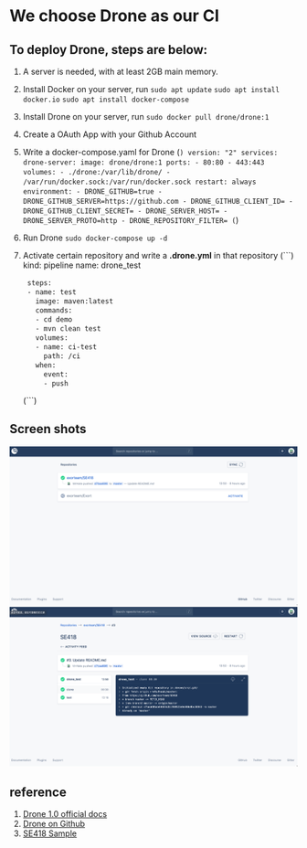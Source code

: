 # We choose Drone as our CI

## To deploy Drone, steps are below:

1. A server is needed, with at least 2GB main memory.
2. Install Docker on your server, run
	`sudo apt update`
	`sudo apt install docker.io`
	`sudo apt install docker-compose`
3. Install Drone on your server, run
	`sudo docker pull drone/drone:1`
4. Create a OAuth App with your Github Account
4. Write a docker-compose.yaml for Drone
	(```)
		version: "2"
		services:
		  drone-server:
			image: drone/drone:1
			ports:
			  - 80:80
			  - 443:443
			volumes:
			  - ./drone:/var/lib/drone/
			  - /var/run/docker.sock:/var/run/docker.sock
			restart: always
			environment:
			  - DRONE_GITHUB=true
			  - DRONE_GITHUB_SERVER=https://github.com
			  - DRONE_GITHUB_CLIENT_ID=
			  - DRONE_GITHUB_CLIENT_SECRET=
			  - DRONE_SERVER_HOST=
			  - DRONE_SERVER_PROTO=http
			  - DRONE_REPOSITORY_FILTER=
	(```)
5. Run Drone
	`sudo docker-compose up -d`
6. Activate certain repository and write a **.drone.yml** in that repository
	(```)
		kind: pipeline
		name: drone_test

		steps:
		- name: test
		  image: maven:latest
		  commands:
		  - cd demo
		  - mvn clean test
		  volumes:
		  - name: ci-test
			path: /ci
		  when:
			event:
			- push
	(```)

## Screen shots
![sc1](./img/screenshot1.png)
![sc2](./img/screenshot2.png)

## reference
1. [Drone 1.0 official docs](https://docs.drone.io/)
2. [Drone on Github](https://github.com/drone)
3. [SE418 Sample](https://github.com/linxuyalun/devops)
